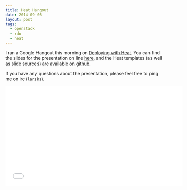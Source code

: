 ```yaml
---
title: Heat Hangout
date: 2014-09-05
layout: post
tags:
  - openstack
  - rdo
  - heat
---
```


I ran a Google Hangout this morning on [Deploying with Heat][1].  You
can find the slides for the presentation on line [here][2], and the
Heat templates (as well as slide sources) are available [on
github][3].

If you have any questions about the presentation, please feel free to
ping me on irc (`larsks`).

<iframe width="560" height="315"
src="//www.youtube.com/embed/qH-qYE1Kmpg" frameborder="0"
allowfullscreen></iframe>

[1]: https://plus.google.com/events/c9u4sjn7ksb8jrmma7vd25aok94
[2]: http://oddbit.com/rdo-hangout-heat-intro/#/
[3]: https://github.com/larsks/rdo-hangout-heat-intro/

